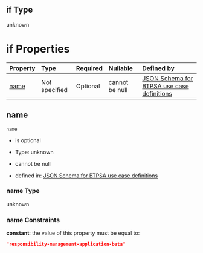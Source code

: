 ## if Type

unknown

# if Properties

| Property      | Type          | Required | Nullable       | Defined by                                                                                                                                                                                                        |
| :------------ | :------------ | :------- | :------------- | :---------------------------------------------------------------------------------------------------------------------------------------------------------------------------------------------------------------- |
| [name](#name) | Not specified | Optional | cannot be null | [JSON Schema for BTPSA use case definitions](btpsa-usecase-properties-services-items-allof-2-then-allof-37-if-properties-name.md "undefined#/properties/services/items/allOf/2/then/allOf/37/if/properties/name") |

## name



`name`

*   is optional

*   Type: unknown

*   cannot be null

*   defined in: [JSON Schema for BTPSA use case definitions](btpsa-usecase-properties-services-items-allof-2-then-allof-37-if-properties-name.md "undefined#/properties/services/items/allOf/2/then/allOf/37/if/properties/name")

### name Type

unknown

### name Constraints

**constant**: the value of this property must be equal to:

```json
"responsibility-management-application-beta"
```
